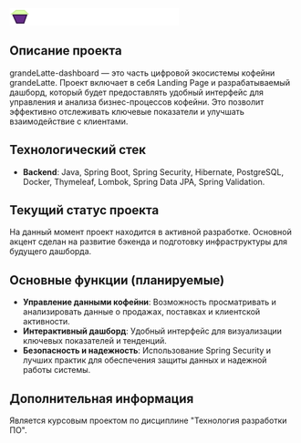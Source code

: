 ![Логотип](https://raw.githubusercontent.com/TheGrandUtochka/grandeLatte/master/src/main/resources/static/coffee-master/img/logo.png)

## Описание проекта

grandeLatte-dashboard — это часть цифровой экосистемы кофейни grandeLatte. Проект включает в себя Landing Page и разрабатываемый дашборд, который будет предоставлять удобный интерфейс для управления и анализа бизнес-процессов кофейни. Это позволит эффективно отслеживать ключевые показатели и улучшать взаимодействие с клиентами.

## Технологический стек

- **Backend**: Java, Spring Boot, Spring Security, Hibernate, PostgreSQL, Docker, Thymeleaf, Lombok, Spring Data JPA, Spring Validation.

## Текущий статус проекта

На данный момент проект находится в активной разработке. Основной акцент сделан на развитие бэкенда и подготовку инфраструктуры для будущего дашборда.

## Основные функции (планируемые)

- **Управление данными кофейни**: Возможность просматривать и анализировать данные о продажах, поставках и клиентской активности.
- **Интерактивный дашборд**: Удобный интерфейс для визуализации ключевых показателей и тенденций.
- **Безопасность и надежность**: Использование Spring Security и лучших практик для обеспечения защиты данных и надежной работы системы.

## Дополнительная информация

Является курсовым проектом по дисциплине "Технология разработки ПО".
